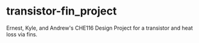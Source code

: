 # transistor-fin_project
 Ernest, Kyle, and Andrew's CHE116 Design Project for a transistor and heat loss via fins.
